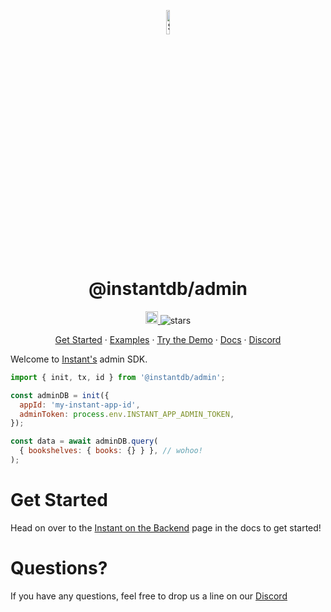 <p align="center">
  <a href="https://instantdb.com">
    <img alt="Shows the Instant logo" src="https://instantdb.com/img/icon/android-chrome-512x512.png" width="10%">
  </a>
  <h1 align="center">@instantdb/admin</h1>
</p>

<p align="center">
  <a 
    href="https://discord.com/invite/VU53p7uQcE" >
    <img height=20 src="https://img.shields.io/discord/1031957483243188235" />
  </a>
  <img src="https://img.shields.io/github/stars/instantdb/instant" alt="stars">
</p>

<p align="center">
   <a href="https://www.instantdb.com/docs/backend">Get Started</a> · 
   <a href="https://instantdb.com/examples">Examples</a> · 
   <a href="https://instantdb.com/tutorial">Try the Demo</a> · 
   <a href="https://www.instantdb.com/docs/backend">Docs</a> · 
   <a href="https://discord.com/invite/VU53p7uQcE">Discord</a>
<p>

Welcome to [Instant's](http://instantdb.com) admin SDK.

```javascript
import { init, tx, id } from '@instantdb/admin';

const adminDB = init({
  appId: 'my-instant-app-id',
  adminToken: process.env.INSTANT_APP_ADMIN_TOKEN,
});

const data = await adminDB.query(
  { bookshelves: { books: {} } }, // wohoo!
);
```

# Get Started

Head on over to the [Instant on the Backend](https://www.instantdb.com/docs/backend) page in the docs to get started!

# Questions?

If you have any questions, feel free to drop us a line on our [Discord](https://discord.com/invite/VU53p7uQcE)
